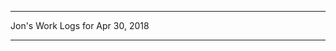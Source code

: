 *****************************************************************

Jon's Work Logs for Apr 30, 2018

*****************************************************************

